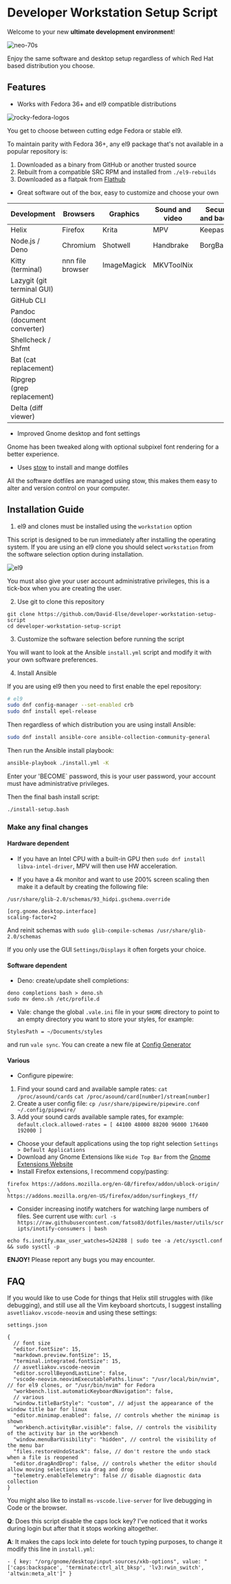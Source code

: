 # Developer Workstation Setup Script

Welcome to your new **ultimate development environment**!

![neo-70s](./images/neo-70s.jpg)

Enjoy the same software and desktop setup regardless of which Red Hat based
distribution you choose.

## Features

- Works with Fedora 36+ and el9 compatible distributions

![rocky-fedora-logos](./images/rocky-fedora.png)

You get to choose between cutting edge Fedora or stable el9.

To maintain parity with Fedora 36+, any el9 package that's not available in a
popular repository is:

1. Downloaded as a binary from GitHub or another trusted source
2. Rebuilt from a compatible SRC RPM and installed from `./el9-rebuilds`
3. Downloaded as a flatpak from [Flathub](https://flathub.org/home)

- Great software out of the box, easy to customize and choose your own

| Development                 | Browsers         | Graphics    | Sound and video | Security and backup |
| --------------------------- | ---------------- | ----------- | --------------- | ------------------- |
| Helix                       | Firefox          | Krita       | MPV             | KeepassXC           |
| Node.js / Deno              | Chromium         | Shotwell    | Handbrake       | BorgBackup          |
| Kitty (terminal)            | nnn file browser | ImageMagick | MKVToolNix      |                     |
| Lazygit (git terminal GUI)  |                  |             |                 |                     |
| GitHub CLI                  |                  |             |                 |                     |
| Pandoc (document converter) |                  |             |                 |                     |
| Shellcheck / Shfmt          |                  |             |                 |                     |
| Bat (cat replacement)       |                  |             |                 |                     |
| Ripgrep (grep replacement)  |                  |             |                 |                     |
| Delta (diff viewer)         |                  |             |                 |                     |

- Improved Gnome desktop and font settings

Gnome has been tweaked along with optional subpixel font rendering for a better
experience.

- Uses [stow](https://www.gnu.org/software/stow/) to install and mange dotfiles

All the software dotfiles are managed using stow, this makes them easy to alter
and version control on your computer.

## Installation Guide

1. el9 and clones must be installed using the `workstation` option

This script is designed to be run immediately after installing the operating
system. If you are using an el9 clone you should select `workstation` from the
software selection option during installation.

![el9](./images/centos-8-install-options.png)

You must also give your user account administrative privileges, this is a tick-box when you are creating the user.

2. Use git to clone this repository

```
git clone https://github.com/David-Else/developer-workstation-setup-script
cd developer-workstation-setup-script
```

3. Customize the software selection before running the script

You will want to look at the Ansible `install.yml` script and modify it with your own
software preferences. 

4. Install Ansible

If you are using el9 then you need to first enable the epel repository:
```sh
# el9
sudo dnf config-manager --set-enabled crb
sudo dnf install epel-release
```
Then regardless of which distribution you are using install Ansible:
```sh
sudo dnf install ansible-core ansible-collection-community-general
```
Then run the Ansible install playbook:
```sh
ansible-playbook ./install.yml -K
````

Enter your 'BECOME` password, this is your user password, your account must have administrative privileges.

Then the final bash install script:
```sh
./install-setup.bash
```

### Make any final changes

#### Hardware dependent

- If you have an Intel CPU with a built-in GPU then
  `sudo dnf install libva-intel-driver`, MPV will then use HW acceleration.

- If you have a 4k monitor and want to use 200% screen scaling then make it a
  default by creating the following file:

`/usr/share/glib-2.0/schemas/93_hidpi.gschema.override`

```
[org.gnome.desktop.interface]
scaling-factor=2
```

And reinit schemas with `sudo glib-compile-schemas /usr/share/glib-2.0/schemas`

If you only use the GUI `Settings/Displays` it often forgets your choice.

#### Software dependent

- Deno: create/update shell completions:

```
deno completions bash > deno.sh
sudo mv deno.sh /etc/profile.d
```

- Vale: change the global `.vale.ini` file in your `$HOME` directory to point to
  an empty directory you want to store your styles, for example:

```
StylesPath = ~/Documents/styles
```

and run `vale sync`. You can create a new file at
[Config Generator](https://vale.sh/generator)

#### Various

- Configure pipewire:

1. Find your sound card and available sample rates: `cat /proc/asound/cards`
   `cat /proc/asound/card[number]/stream[number]`
2. Create a user config file:
   `cp /usr/share/pipewire/pipewire.conf ~/.config/pipewire/`
3. Add your sound cards available sample rates, for example:
   `default.clock.allowed-rates = [ 44100 48000 88200 96000 176400 192000 ]`

- Choose your default applications using the top right selection
  `Settings > Default Applications`
- Download any Gnome Extensions like `Hide Top Bar` from the
  [Gnome Extensions Website](https://extensions.gnome.org/)
- Install Firefox extensions, I recommend copy/pasting:

```
firefox https://addons.mozilla.org/en-GB/firefox/addon/ublock-origin/ \
https://addons.mozilla.org/en-US/firefox/addon/surfingkeys_ff/
```

- Consider increasing inotify watchers for watching large numbers of files. See
  current use with:
  `curl -s https://raw.githubusercontent.com/fatso83/dotfiles/master/utils/scripts/inotify-consumers | bash`

```
echo fs.inotify.max_user_watches=524288 | sudo tee -a /etc/sysctl.conf && sudo sysctl -p
```

**ENJOY!** Please report any bugs you may encounter.

## FAQ

If you would like to use Code for things that Helix still struggles with (like
debugging), and still use all the Vim keyboard shortcuts, I suggest installing
`asvetliakov.vscode-neovim` and using these settings:

`settings.json`

```jsonc
{
  // font size
  "editor.fontSize": 15,
  "markdown.preview.fontSize": 15,
  "terminal.integrated.fontSize": 15,
  // asvetliakov.vscode-neovim
  "editor.scrollBeyondLastLine": false,
  "vscode-neovim.neovimExecutablePaths.linux": "/usr/local/bin/nvim", // for el9 clones, or "/usr/bin/nvim" for Fedora
  "workbench.list.automaticKeyboardNavigation": false,
  // various
  "window.titleBarStyle": "custom", // adjust the appearance of the window title bar for linux
  "editor.minimap.enabled": false, // controls whether the minimap is shown
  "workbench.activityBar.visible": false, // controls the visibility of the activity bar in the workbench
  "window.menuBarVisibility": "hidden", // control the visibility of the menu bar
  "files.restoreUndoStack": false, // don't restore the undo stack when a file is reopened
  "editor.dragAndDrop": false, // controls whether the editor should allow moving selections via drag and drop
  "telemetry.enableTelemetry": false // disable diagnostic data collection
}
```

You might also like to install `ms-vscode.live-server` for live debugging in
Code or the browser.

**Q**: Does this script disable the caps lock key? I've noticed that it works
during login but after that it stops working altogether.

**A**: It makes the caps lock into delete for touch typing purposes, to change
it modify this line in `install.yml`:

```shell
- { key: "/org/gnome/desktop/input-sources/xkb-options", value: "['caps:backspace', 'terminate:ctrl_alt_bksp', 'lv3:rwin_switch', 'altwin:meta_alt']" }
```
